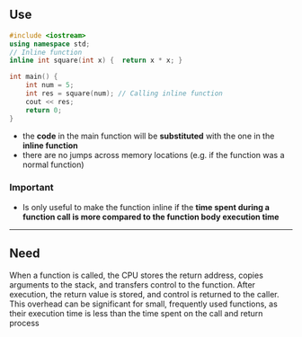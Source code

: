 ## Use 
```cpp
#include <iostream>
using namespace std;
// Inline function
inline int square(int x) { 	return x * x; }  

int main() {
	int num = 5; 	 	
	int res = square(num); // Calling inline function 	
	cout << res;
	return 0;
}   
```
- the **code** in the main function will be **substituted** with the one in the **inline function**
- there are no jumps across memory locations (e.g. if the function was a normal function)
### Important
- Is only useful to make the function inline if the **time spent during a function call is more compared to the function body execution time**

---
## Need
When a function is called, the CPU stores the return address, copies arguments to the stack, and transfers control to the function. After execution, the return value is stored, and control is returned to the caller.
This overhead can be significant for small, frequently used functions, as their execution time is less than the time spent on the call and return process